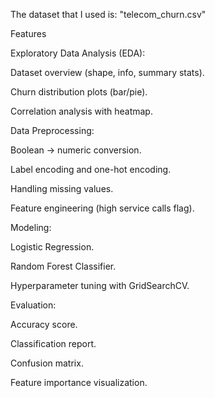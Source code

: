 The dataset that I used is: "telecom_churn.csv"

Features

Exploratory Data Analysis (EDA):

Dataset overview (shape, info, summary stats).

Churn distribution plots (bar/pie).

Correlation analysis with heatmap.

Data Preprocessing:

Boolean → numeric conversion.

Label encoding and one-hot encoding.

Handling missing values.

Feature engineering (high service calls flag).

Modeling:

Logistic Regression.

Random Forest Classifier.

Hyperparameter tuning with GridSearchCV.

Evaluation:

Accuracy score.

Classification report.

Confusion matrix.

Feature importance visualization.
